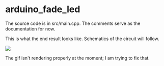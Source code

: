 # arduino_fade_led

The source code is in src/main.cpp. The comments serve as the documentation for now.

This is what the end result looks like. Schematics of the circuit will follow.

<img src="https://github.com/chrisdobbins/arduino_fade_led/raw/master/lamp.gif">


The gif isn't rendering properly at the moment; I am trying to fix that.
